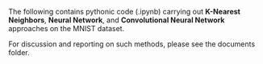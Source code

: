 The following contains pythonic code (.ipynb) carrying out **K-Nearest Neighbors**, **Neural Network**, and **Convolutional Neural Network** approaches on the MNIST dataset.

For discussion and reporting on such methods, please see the documents folder.
